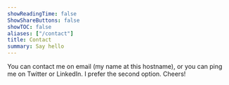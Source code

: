 ```yaml
---
showReadingTime: false
ShowShareButtons: false
showTOC: false
aliases: ["/contact"]
title: Contact
summary: Say hello
---
```


You can contact me on email (my name at this hostname), or you can ping me on Twitter or LinkedIn. I prefer the second option. Cheers!

